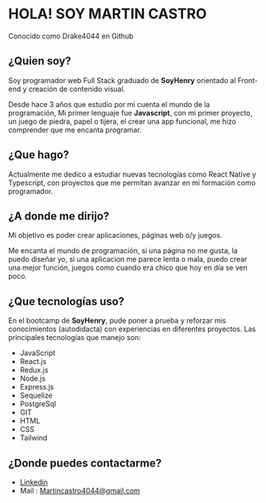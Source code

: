 # HOLA! SOY MARTIN CASTRO
Conocido como Drake4044 en Github

## ¿Quien soy?
Soy programador web Full Stack graduado de **SoyHenry** orientado al Front-end y creación de contenido visual.

Desde hace 3 años que estudio por mi cuenta el mundo de la programación, Mi primer lenguaje fue **Javascript**, con mi primer proyecto, un juego de piedra, papel o tijera, el crear una app funcional, me hizo comprender que me encanta programar.

## ¿Que hago?
Actualmente me dedico a estudiar nuevas tecnologías como React Native y Typescript, con proyectos que me permitan avanzar en mi formación como programador.

## ¿A donde me dirijo?
Mi objetivo es poder crear aplicaciones, páginas web o/y juegos. 

Me encanta el mundo de programación, si una página no me gusta, la puedo diseñar yo, si una aplicacion me parece lenta o mala, puedo crear una mejor función, juegos como cuando era chico que hoy en día se ven poco.

## ¿Que tecnologías uso?
En el bootcamp de **SoyHenry**, pude poner a prueba y reforzar mis conocimientos (autodidacta) con experiencias en diferentes proyectos. 
Las principales tecnologías que manejo son:

- JavaScript
- React.js
- Redux.js
- Node.js
- Express.js
- Sequelize
- PostgreSql
- GIT
- HTML
- CSS
- Tailwind

## ¿Donde puedes contactarme?
- [Linkedin](https://www.linkedin.com/in/martin-daniel-castro/)
- Mail : Martincastro4044@gmail.com


<!--
**Drake4044/Drake4044** is a ✨ _special_ ✨ repository because its `README.md` (this file) appears on your GitHub profile.

Here are some ideas to get you started:

- 🔭 I’m currently working on ...
- 🌱 I’m currently learning ...
- 👯 I’m looking to collaborate on ...
- 🤔 I’m looking for help with ...
- 💬 Ask me about ...
- 📫 How to reach me: ...
- 😄 Pronouns: ...
- ⚡ Fun fact: ...
-->
